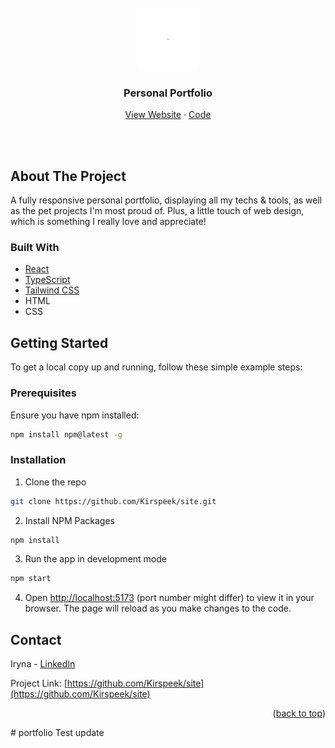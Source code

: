 <div id="top"></div>

<br />
<div align="center">
  <a href="https://www.kirspeek.dev/">
    <img src="public/assets/23.png" alt="Logo" height="100px" width="auto" >
  </a>
  
  <h3 align="center">Personal Portfolio</h3>
  <p align="center">
    <a href="https://www.kirspeek.dev/">View Website</a>
    ·
    <a href="https://github.com/Kirspeek/site">Code</a>
  </p>
</div>

<br /><br />

<!-- ABOUT THE PROJECT -->

## About The Project

<p align="center">
   <a href="https://www.kirspeek.dev/">

  </a>
</p>

A fully responsive personal portfolio, displaying all my techs & tools, as well as the pet projects I'm most proud of.
Plus, a little touch of web design, which is something I really love and appreciate!

### Built With

- [React](https://reactjs.org/)
- [TypeScript](https://www.typescriptlang.org/)
- [Tailwind CSS](https://tailwindcss.com/)
- HTML
- CSS

<!-- GETTING STARTED -->

## Getting Started

To get a local copy up and running, follow these simple example steps:

### Prerequisites

Ensure you have npm installed:

```sh
npm install npm@latest -g
```

### Installation

1. Clone the repo

```sh
git clone https://github.com/Kirspeek/site.git
```

2. Install NPM Packages

```sh
npm install
```

3. Run the app in development mode

```sh
npm start
```

4. Open [http://localhost:5173](http://localhost:5173) (port number might differ) to view it in your browser. The page will reload as you make changes to the code.

## Contact

Iryna - [LinkedIn](https://www.linkedin.com/in/irynacherepenko/)

Project Link: [https://github.com/Kirspeek/site](https://github.com/Kirspeek/site)

<p align="right">(<a href="#top">back to top</a>)</p>
# portfolio
Test update
